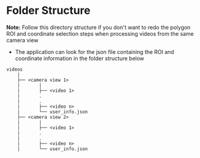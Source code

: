 # Folder Structure

**Note:** Follow this directory structure if you don't want to redo the polygon
ROI and coordinate selection steps when processing videos from the same camera view

- The application can look for the json file containing the ROI and coordinate
  information in the folder structure below

```
videos
    |
    ├── <camera view 1>
    |       |
    |       ├── <video 1>
    |       .
    |       .
    |       ├── <video n>
    |       └── user_info.json
    ├── <camera view 2>
    |       |
    |       ├── <video 1>
    |       .
    |       .
    |       ├── <video n>
    |       └── user_info.json
```
